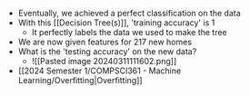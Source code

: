 - Eventually, we achieved a perfect classification on the data
- With this [[Decision Tree(s)]], 'training accuracy' is 1
	- It perfectly labels the data we used to make the tree
- We are now given features for 217 new homes
- What is the 'testing accuracy' on the new data?
	- ![[Pasted image 20240311111602.png]]
- [[2024 Semester 1/COMPSCI361 - Machine Learning/Overfitting|Overfitting]]